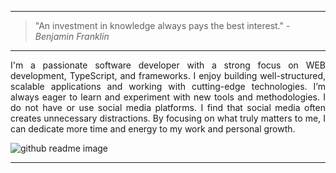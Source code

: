 <hr>

> "An investment in knowledge always pays the best interest." -_Benjamin Franklin_

<hr>

<p align="justify">I'm a passionate software developer with a strong focus on WEB development, TypeScript, and frameworks. I enjoy building well-structured, scalable applications and working with cutting-edge technologies. I’m always eager to learn and experiment with new tools and methodologies. I do not have or use social media platforms. I find that social media often creates unnecessary distractions. By focusing on what truly matters to me, I can dedicate more time and energy to my work and personal growth.</p>

![github readme image](https://github.com/DJJJonas/djjjonas/assets/48167880/46a18a24-4747-486a-8c1f-303a5dc9a27e)
<hr>
